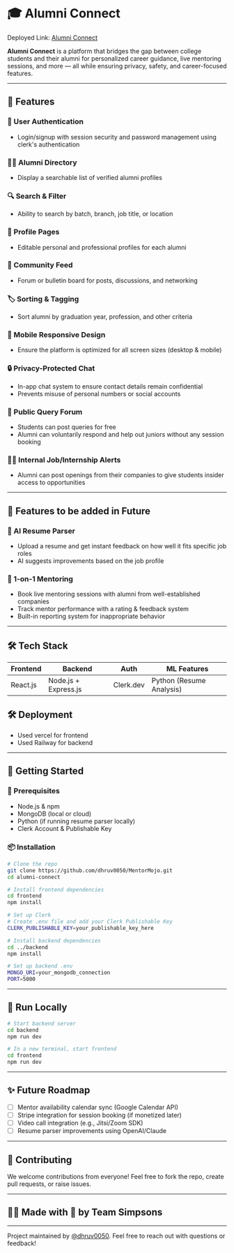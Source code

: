 # 🎓 Alumni Connect

Deployed Link: [Alumni Connect](https://alumni-connect-frontend.vercel.app/)

**Alumni Connect** is a platform that bridges the gap between college students and their alumni for personalized career guidance, live mentoring sessions, and more — all while ensuring privacy, safety, and career-focused features.

---

## 🚀 Features

### 👤 User Authentication
- Login/signup with session security and password management using clerk's authentication

### 👨‍🎓 Alumni Directory
- Display a searchable list of verified alumni profiles

### 🔍 Search & Filter
- Ability to search by batch, branch, job title, or location

### 📝 Profile Pages
- Editable personal and professional profiles for each alumni

### 💬 Community Feed
- Forum or bulletin board for posts, discussions, and networking

### 🏷️ Sorting & Tagging
- Sort alumni by graduation year, profession, and other criteria

### 📱 Mobile Responsive Design
- Ensure the platform is optimized for all screen sizes (desktop & mobile)

### 🔒 Privacy-Protected Chat
- In-app chat system to ensure contact details remain confidential
- Prevents misuse of personal numbers or social accounts

### 📢 Public Query Forum
- Students can post queries for free
- Alumni can voluntarily respond and help out juniors without any session booking

### 🧑‍💼 Internal Job/Internship Alerts
- Alumni can post openings from their companies to give students insider access to opportunities

---

## 🚀 Features to be added in Future

### 📄 AI Resume Parser
- Upload a resume and get instant feedback on how well it fits specific job roles
- AI suggests improvements based on the job profile


### 🔗 1-on-1 Mentoring
- Book live mentoring sessions with alumni from well-established companies
- Track mentor performance with a rating & feedback system
- Built-in reporting system for inappropriate behavior

---

## 🛠️ Tech Stack

| Frontend | Backend | Auth | ML Features |
| -------- | ------- | ---- | ------------ |
| React.js | Node.js + Express.js | Clerk.dev | Python (Resume Analysis) |

## 🛠️ Deployment
- Used vercel for frontend 
- Used Railway for backend

---

## 🧪 Getting Started

### 🧩 Prerequisites
- Node.js & npm
- MongoDB (local or cloud)
- Python (if running resume parser locally)
- Clerk Account & Publishable Key

### 📦 Installation

```bash
# Clone the repo
git clone https://github.com/dhruv0050/MentorMojo.git
cd alumni-connect

# Install frontend dependencies
cd frontend
npm install

# Set up Clerk
# Create .env file and add your Clerk Publishable Key
CLERK_PUBLISHABLE_KEY=your_publishable_key_here

# Install backend dependencies
cd ../backend
npm install

# Set up backend .env
MONGO_URI=your_mongodb_connection
PORT=5000
```

---

## 🧯 Run Locally

```bash
# Start backend server
cd backend
npm run dev

# In a new terminal, start frontend
cd frontend
npm run dev
```

---

## ✨ Future Roadmap
- [ ] Mentor availability calendar sync (Google Calendar API)
- [ ] Stripe integration for session booking (if monetized later)
- [ ] Video call integration (e.g., Jitsi/Zoom SDK)
- [ ] Resume parser improvements using OpenAI/Claude

---

## 🤝 Contributing

We welcome contributions from everyone! Feel free to fork the repo, create pull requests, or raise issues.

---

## 🙋‍♀️ Made with 💙 by Team Simpsons
---
Project maintained by [@dhruv0050](https://github.com/dhruv0050). 
Feel free to reach out with questions or feedback!
